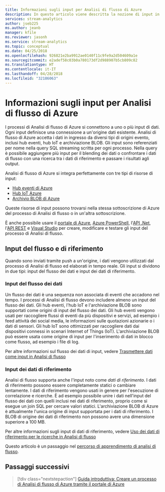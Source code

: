 ```yaml
---
title: Informazioni sugli input per Analisi di flusso di Azure
description: In questo articolo viene descritta la nozione di input in un processo Analitica di flusso di Azure, confrontando l'input di streaming con l'input di dati di riferimento.
services: stream-analytics
author: jseb225
ms.author: jeanb
manager: kfile
ms.reviewer: jasonh
ms.service: stream-analytics
ms.topic: conceptual
ms.date: 04/25/2018
ms.openlocfilehash: 926821e2ba9912ae0140f11c9fe9a2d504609a1e
ms.sourcegitcommit: e2adef58c03b0a780173df2d988907b5cb809c82
ms.translationtype: HT
ms.contentlocale: it-IT
ms.lasthandoff: 04/28/2018
ms.locfileid: "32186063"
---
```

# <a name="understand-inputs-for-azure-stream-analytics"></a>Informazioni sugli input per Analisi di flusso di Azure

I processi di Analisi di flusso di Azure si connettono a uno o più input di dati. Ogni input definisce una connessione a un'origine dati esistente. Analisi di flusso di Azure accetta i dati in ingresso da diversi tipi di origini evento, inclusi hub eventi, hub IoT e archiviazione BLOB. Gli input sono referenziati per nome nella query SQL streaming scritta per ogni processo. Nella query è possibile aggiungere più input per il blending dei dati o confrontare i dati di flusso con una ricerca tra i dati di riferimento e passare i risultati agli output. 

Analisi di flusso di Azure si integra perfettamente con tre tipi di risorse di input:
- [Hub eventi di Azure](https://azure.microsoft.com/services/event-hubs/)
- [Hub IoT Azure](https://azure.microsoft.com/services/iot-hub/) 
- [Archivio BLOB di Azure](https://azure.microsoft.com/services/storage/blobs/) 

Queste risorse di input possono trovarsi nella stessa sottoscrizione di Azure del processo di Analisi di flusso o in un'altra sottoscrizione.

È anche possibile usare il [portale di Azure](stream-analytics-quick-create-portal.md#configure-input-to-the-job), [Azure PowerShell](https://docs.microsoft.com/powershell/module/azurerm.streamanalytics/New-AzureRmStreamAnalyticsInput), l'[API .Net](https://docs.microsoft.com/dotnet/api/microsoft.azure.management.streamanalytics.inputsoperationsextensions), l'[API REST](https://docs.microsoft.com/rest/api/streamanalytics/stream-analytics-input) e [Visual Studio](stream-analytics-tools-for-visual-studio.md) per creare, modificare e testare gli input del processo di Analisi di flusso.

## <a name="stream-and-reference-inputs"></a>Input del flusso e di riferimento
Quando sono inviati tramite push a un'origine, i dati vengono utilizzati dal processo di Analisi di flusso ed elaborati in tempo reale. Gli input si dividono in due tipi: input del flusso dei dati e input dei dati di riferimento.

### <a name="data-stream-input"></a>Input del flusso dei dati
Un flusso dei dati è una sequenza non associata di eventi che accadono nel tempo. I processi di Analisi di flusso devono includere almeno un input del flusso dei dati. Gli hub eventi, l'hub IoT e l'archiviazione BLOB sono supportati come origini di input del flusso dei dati. Gli hub eventi vengono usati per raccogliere flussi di eventi da più dispositivi e servizi, ad esempio i feed attività dei social media, le informazioni sulle quotazioni azionarie o i dati di sensori. Gli hub IoT sono ottimizzati per raccogliere dati dai dispositivi connessi in scenari Internet of Things (IoT).  L'archiviazione BLOB può essere usata come origine di input per l'inserimento di dati in blocco come flusso, ad esempio i file di log.  

Per altre informazioni sul flusso dei dati di input, vedere [Trasmettere dati come input in Analisi di flusso](stream-analytics-define-inputs.md)

### <a name="reference-data-input"></a>Input dei dati di riferimento
Analisi di flusso supporta anche l'input noto come *dati di riferimento*. I dati di riferimento possono essere completamente statici o cambiare lentamente. I dati di riferimento vengono usati in genere per l'esecuzione di correlazione e ricerche. È ad esempio possibile unire i dati nell'input del flusso dei dati con quelli inclusi nei dati di riferimento, proprio come si esegue un join SQL per cercare valori statici. L'archiviazione BLOB di Azure è attualmente l'unica origine di input supportata per i dati di riferimento. I BLOB di origine dei dati di riferimento non possono avere una dimensione superiore a 100 MB.

Per altre informazioni sugli input di dati di riferimento, vedere [Uso dei dati di riferimento per le ricerche in Analisi di flusso](stream-analytics-use-reference-data.md)

Questo articolo è un passaggio nel [percorso di apprendimento di analisi di flusso](/documentation/learning-paths/stream-analytics/).

## <a name="next-steps"></a>Passaggi successivi
> [!div class="nextstepaction"]
> [Guida introduttiva: Creare un processo di Analisi di flusso di Azure tramite il portale di Azure](stream-analytics-quick-create-portal.md)